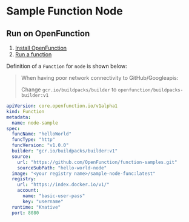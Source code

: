 # Sample Function Node

## Run on OpenFunction

1. [Install OpenFunction](https://github.com/OpenFunction/OpenFunction#quickstart)
2. [Run a function](https://github.com/OpenFunction/OpenFunction#sample-run-a-function)

Definition of a ```Function``` for ```node``` is shown below:

> When having poor network connectivity to GitHub/Googleapis:
>
> Change ```gcr.io/buildpacks/builder``` to ```openfunction/buildpacks-builder:v1```

```yaml
apiVersion: core.openfunction.io/v1alpha1
kind: Function
metadata:
  name: node-sample
spec:
  funcName: "helloWorld"
  funcType: "http"
  funcVersion: "v1.0.0"
  builder: "gcr.io/buildpacks/builder:v1"
  source:
    url: "https://github.com/OpenFunction/function-samples.git"
    sourceSubPath: "hello-world-node"
  image: "<your registry name>/sample-node-func:latest"
  registry:
    url: "https://index.docker.io/v1/"
    account:
      name: "basic-user-pass"
      key: "username"
  runtime: "Knative"
  port: 8080
```